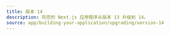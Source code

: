 ```yaml
---
title: 版本 14
description: 将您的 Next.js 应用程序从版本 13 升级到 14。
source: app/building-your-application/upgrading/version-14
---
```


